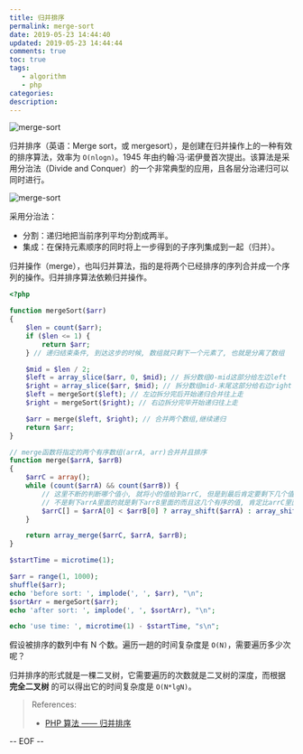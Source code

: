 ```yaml
---
title: 归并排序
permalink: merge-sort
date: 2019-05-23 14:44:40
updated: 2019-05-23 14:44:44
comments: true
toc: true
tags:
   - algorithm
   - php 
categories:
description:
---
```


<img src="https://cdn-qn.yifans.com/imzyf/markus-spiske-1191178-unsplash.jpg" alt="merge-sort" />

归并排序（英语：Merge sort，或 mergesort），是创建在归并操作上的一种有效的排序算法，效率为 `O(nlogn)`。1945 年由约翰·冯·诺伊曼首次提出。该算法是采用分治法（Divide and Conquer）的一个非常典型的应用，且各层分治递归可以同时进行。

<!-- more -->

![merge-sort](https://user-images.githubusercontent.com/9289792/58546744-9751a300-8238-11e9-84d1-0d33d5eaacee.gif)

采用分治法：

- 分割：递归地把当前序列平均分割成两半。
- 集成：在保持元素顺序的同时将上一步得到的子序列集成到一起（归并）。

归并操作（merge），也叫归并算法，指的是将两个已经排序的序列合并成一个序列的操作。归并排序算法依赖归并操作。

```php
<?php

function mergeSort($arr)
{
    $len = count($arr);
    if ($len <= 1) {
        return $arr;
    } // 递归结束条件, 到达这步的时候, 数组就只剩下一个元素了, 也就是分离了数组

    $mid = $len / 2;
    $left = array_slice($arr, 0, $mid); // 拆分数组0-mid这部分给左边left
    $right = array_slice($arr, $mid); // 拆分数组mid-末尾这部分给右边right
    $left = mergeSort($left); // 左边拆分完后开始递归合并往上走
    $right = mergeSort($right); // 右边拆分完毕开始递归往上走

    $arr = merge($left, $right); // 合并两个数组,继续递归
    return $arr;
}

// merge函数将指定的两个有序数组(arrA, arr)合并并且排序
function merge($arrA, $arrB)
{
    $arrC = array();
    while (count($arrA) && count($arrB)) {
        // 这里不断的判断哪个值小, 就将小的值给到arrC, 但是到最后肯定要剩下几个值,
        // 不是剩下arrA里面的就是剩下arrB里面的而且这几个有序的值, 肯定比arrC里面所有的值都大所以使用
        $arrC[] = $arrA[0] < $arrB[0] ? array_shift($arrA) : array_shift($arrB);
    }

    return array_merge($arrC, $arrA, $arrB);
}

$startTime = microtime(1);

$arr = range(1, 1000);
shuffle($arr);
echo 'before sort: ', implode(', ', $arr), "\n";
$sortArr = mergeSort($arr);
echo 'after sort: ', implode(', ', $sortArr), "\n";

echo 'use time: ', microtime(1) - $startTime, "s\n";
```

假设被排序的数列中有 N 个数。遍历一趟的时间复杂度是 `O(N)`，需要遍历多少次呢？

归并排序的形式就是一棵二叉树，它需要遍历的次数就是二叉树的深度，而根据 **完全二叉树** 的可以得出它的时间复杂度是 `O(N*lgN)`。

> References:
>
> - [PHP 算法 —— 归并排序](https://shockerli.net/post/merge-sort-implement-by-php/)

-- EOF --
